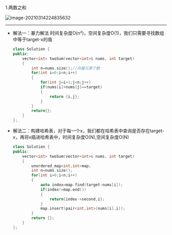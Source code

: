 1.两数之和

![image-20210314224835632](C:\Users\think\AppData\Roaming\Typora\typora-user-images\image-20210314224835632.png)

------

- 解法一：暴力解法 时间复杂度O(n²)，空间复杂度O(1)，我们只需要寻找数组中等于target-x的值

  ```c++
  class Solution {
  public:
      vector<int> twoSum(vector<int>& nums, int target) 
      {
          int n=nums.size();//向量元素个数
          for(int i=0;i<n;i++)
          {
              for(int j=i+1;j<n;j++)
              if(nums[i]+nums[j]==target)
              {
                  return {i,j};
              }
          }
          return{};
      }
  };
  ```

- 解法二：构建哈希表，对于每一个x，我们都在哈希表中查询是否存在target-x，再将x插进哈希表中，时间复杂度O(N),空间复杂度O(N)

  ```c++
  class Solution {
  public:
      vector<int> twoSum(vector<int>& nums, int target) 
      {
          unordered_map<int,int>map;
          int n=nums.size();
          for(int i=0;i<n;i++)
          {
              auto index=map.find(target-nums[i]);
              if(index!=map.end())
              {
                  return{index->second,i};
              }
              map.insert(pair<int,int>(nums[i],i));
          }
          return {};
      }
  };
  ```

  